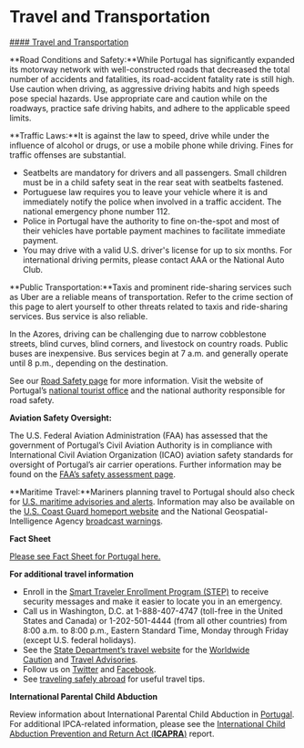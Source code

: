 # Travel and Transportation

[#### Travel and Transportation](javascript:void(0); "Travel and Transportation")

**Road Conditions and Safety:**While Portugal has significantly expanded its motorway network with well-constructed roads that decreased the total number of accidents and fatalities, its road-accident fatality rate is still high. Use caution when driving, as aggressive driving habits and high speeds pose special hazards. Use appropriate care and caution while on the roadways, practice safe driving habits, and adhere to the applicable speed limits.

**Traffic Laws:**It is against the law to speed, drive while under the influence of alcohol or drugs, or use a mobile phone while driving. Fines for traffic offenses are substantial.

* Seatbelts are mandatory for drivers and all passengers. Small children must be in a child safety seat in the rear seat with seatbelts fastened.
* Portuguese law requires you to leave your vehicle where it is and immediately notify the police when involved in a traffic accident. The national emergency phone number 112.
* Police in Portugal have the authority to fine on-the-spot and most of their vehicles have portable payment machines to facilitate immediate payment.
* You may drive with a valid U.S. driver's license for up to six months. For international driving permits, please contact AAA or the National Auto Club.

**Public Transportation:**Taxis and prominent ride-sharing services such as Uber are a reliable means of transportation. Refer to the crime section of this page to alert yourself to other threats related to taxis and ride-sharing services. Bus service is also reliable.

In the Azores, driving can be challenging due to narrow cobblestone streets, blind curves, blind corners, and livestock on country roads. Public buses are inexpensive. Bus services begin at 7 a.m. and generally operate until 8 p.m., depending on the destination.

See our [Road Safety page](http://travel.state.gov/content/passports/english/go/safety/road.html) for more information. Visit the website of Portugal’s [national tourist office](https://www.visitportugal.com/en?gclsrc=aw.ds&&gclid=EAIaIQobChMIiJ3H0Mjw6wIVNfC1Ch1DlgyTEAAYASAAEgKkIfD_BwE) and the national authority responsible for road safety.

**Aviation Safety Oversight:**

The U.S. Federal Aviation Administration (FAA) has assessed that the government of Portugal’s Civil Aviation Authority is in compliance with International Civil Aviation Organization (ICAO) aviation safety standards for oversight of Portugal’s air carrier operations. Further information may be found on the [FAA’s safety assessment page](https://www.faa.gov/about/initiatives/iasa/).

**Maritime Travel:**Mariners planning travel to Portugal should also check for [U.S. maritime advisories and alerts](https://www.maritime.dot.gov/msci-alerts). Information may also be available on the [U.S. Coast Guard homeport website](https://homeport.uscg.mil/) and the National Geospatial-Intelligence Agency [broadcast warnings](https://msi.nga.mil/).

**Fact Sheet**

[Please see Fact Sheet for Portugal here.](https://www.state.gov/r/pa/ei/bgn/3208.htm "Please see Fact Sheet for this country/area.")

**For additional travel information**

* Enroll in the [Smart Traveler Enrollment Program (STEP)](https://step.state.gov/step/) to receive security messages and make it easier to locate you in an emergency.
* Call us in Washington, D.C. at 1-888-407-4747 (toll-free in the United States and Canada) or 1-202-501-4444 (from all other countries) from 8:00 a.m. to 8:00 p.m., Eastern Standard Time, Monday through Friday (except U.S. federal holidays).
* See the [State Department’s travel website](http://travel.state.gov/) for the [Worldwide Caution](https://travel.state.gov/content/passports/en/alertswarnings/worldwide-caution.html "Worldwide Caution") and [Travel Advisories](https://travel.state.gov/content/travel/en/traveladvisories/traveladvisories.html "Travel Advisories").
* Follow us on [Twitter](https://twitter.com/USEmbPortugal "State Department Twitter") and [Facebook](https://www.facebook.com/usdos.portugal/ "State Department Facebook").
* See [traveling safely abroad](http://travel.state.gov/content/passports/english/go/checklist.html) for useful travel tips.

**International Parental Child Abduction**

Review information about International Parental Child Abduction in [Portugal](https://travel.state.gov/content/travel/en/International-Parental-Child-Abduction/International-Parental-Child-Abduction-Country-Information/Portugal.html). For additional IPCA-related information, please see the [International Child Abduction Prevention and Return Act (**ICAPRA**)](https://travel.state.gov/content/travel/en/International-Parental-Child-Abduction/for-providers/legal-reports-and-data/reported-cases.html) report.